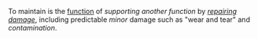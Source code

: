To maintain is the [function](https://github.com/gcassel/Modular-Organization-Terminology/blob/master/terms/function.md) of *supporting another function* by *[repairing](https://github.com/gcassel/Modular-Organization-Terminology/blob/master/terms/repair.md) [damage](https://github.com/gcassel/Modular-Organization-Terminology/blob/master/terms/damage.md)*, including  predictable *minor* damage such as "wear and tear" and *contamination*.
